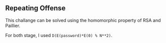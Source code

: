 Repeating Offense
---
This challange can be solved using the homomorphic property of RSA and Paillier. 

For both stage, I used `D(E(password)*E(0) % N**2)`.


